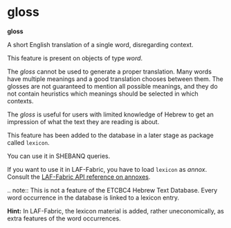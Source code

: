 # gloss

**gloss**

A short English translation of a single word, disregarding context.

This feature is present on objects of type *word*.

The *gloss* cannot be used to generate a proper translation.
Many words have multiple meanings and a good translation chooses between them.
The glosses are not guaranteed to mention all possible meanings, and they 
do not contain heuristics which meanings should be selected in which contexts.

The *gloss* is useful for users with limited knowledge of Hebrew to get an impression
of what the text they are reading is about.

This feature has been added to the database in a later stage as package called `lexicon`.

You can use it in SHEBANQ queries.

If you want to use it in LAF-Fabric, you have to load `lexicon` as *annox*.
Consult the [LAF-Fabric API reference on annoxes](http://laf-fabric.readthedocs.io/en/latest/texts/API-reference.html#extra-annotation-packages).

.. note:: 
    This is not a feature of the ETCBC4 Hebrew Text Database.
    Every word occurrence in the database is linked to a lexicon entry.

**Hint:**
In LAF-Fabric, the lexicon material is added, rather uneconomically, as extra features 
of the word occurrences. 
